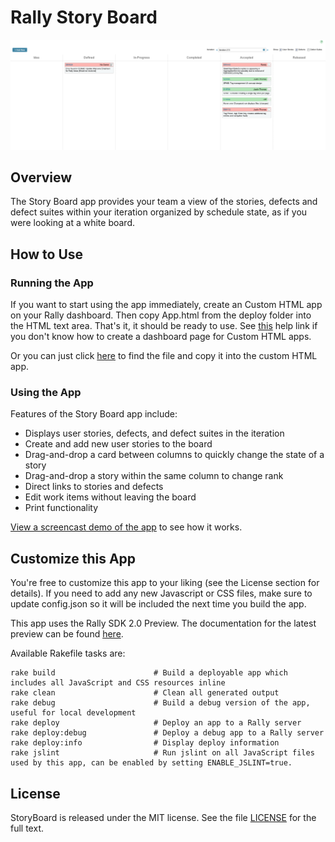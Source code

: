 Rally Story Board
============

![Title](https://github.com/RallyApps/StoryBoard/raw/master/screenshots/title-screenshot.png)

## Overview

The Story Board app provides your team a view of the stories, defects and defect suites within your iteration organized by schedule state, as if you were looking at a white board.

## How to Use

### Running the App

If you want to start using the app immediately, create an Custom HTML app on your Rally dashboard. Then copy App.html from the deploy folder into the HTML text area. That's it, it should be ready to use. See [this](http://www.rallydev.com/help/use_apps#create) help link if you don't know how to create a dashboard page for Custom HTML apps.

Or you can just click [here](https://raw.github.com/RallyApps/StoryBoard/master/deploy/App.html) to find the file and copy it into the custom HTML app.

### Using the App

Features of the Story Board app include:

* Displays user stories, defects, and defect suites in the iteration
* Create and add new user stories to the board
* Drag-and-drop a card between columns to quickly change the state of a story
* Drag-and-drop a story within the same column to change rank
* Direct links to stories and defects
* Edit work items without leaving the board
* Print functionality

[View a screencast demo of the app](http://screencast.com/t/YQAogqoluR) to see how it works.

## Customize this App

You're free to customize this app to your liking (see the License section for details). If you need to add any new Javascript or CSS files, make sure to update config.json so it will be included the next time you build the app.

This app uses the Rally SDK 2.0 Preview. The documentation for the latest preview can be found [here](http://developer.rallydev.com/apps/2.0p5/doc/). 

Available Rakefile tasks are:

    rake build                      # Build a deployable app which includes all JavaScript and CSS resources inline
    rake clean                      # Clean all generated output
    rake debug                      # Build a debug version of the app, useful for local development
    rake deploy                     # Deploy an app to a Rally server
    rake deploy:debug               # Deploy a debug app to a Rally server
    rake deploy:info                # Display deploy information
    rake jslint                     # Run jslint on all JavaScript files used by this app, can be enabled by setting ENABLE_JSLINT=true.

## License

StoryBoard is released under the MIT license. See the file [LICENSE](https://raw.github.com/RallyApps/StoryBoard/master/LICENSE) for the full text.
